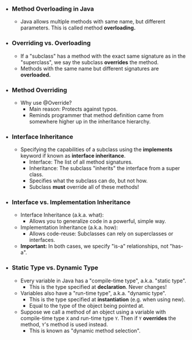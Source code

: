 - ### Method Overloading in Java
	- Java allows multiple methods with same name, but different parameters. This is called method **overloading.**
- ### Overriding vs. Overloading
	- If a "subclass" has a method with the exact same signature as in the "superclass", we say the subclass **overrides** the method.
	- Methods with the same name but different signatures are **overloaded.**
- ### Method Overriding
	- Why use @Override?
		- Main reason: Protects against typos.
		- Reminds programmer that method definition came from somewhere higher up in the inheritance hierarchy.
- ### Interface Inheritance
	- Specifying the capabilities of a subclass using the **implements** keyword if known as **interface inheritance**.
		- Interface: The list of all method signatures.
		- Inheritance: The subclass "inherits" the interface from a super class.
		- Specifies what the subclass can do, but not how.
		- Subclass **must** override all of these methods!
- ### Interface vs. Implementation Inheritance
	- Interface Inheritance (a.k.a. what):
		- Allows you to generalize code in a powerful, simple way.
	- Implementation Inheritance (a.k.a. how):
		- Allows code-reuse: Subclasses can rely on superclasses or interfaces.
	- **Important:** In both cases, we specify "is-a" relationships, not "has-a".
- ### Static Type vs. Dynamic Type
	- Every variable in Java has a "compile-time type", a.k.a. "static type".
		- This is the type specified at **declaration**. Never changes!
	- Variables also have a "run-time type", a.k.a. "dynamic type".
		- This is the type specified at **instantiation** (e.g. when using new).
		- Equal to the type of the object being pointed at.
	- Suppose we call a method of an object using a variable with compile-time type `X` and run-time type `Y`. Then if `Y` **overrides** the method, `Y`'s method is used instead.
		- This is known as "dynamic method selection".